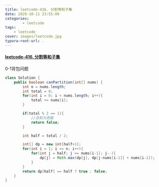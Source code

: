 ```yaml
---
title: leetcode-416. 分割等和子集
date: 2020-10-11 23:55:09
categories: 
		- leetcode
tags: 
	- leetcode
cover: images/leetcode.jpg
typora-root-url: .
---
```


#### [leetcode-416. 分割等和子集](https://leetcode-cn.com/problems/partition-equal-subset-sum/)

0-1背包问题

```java
class Solution {
    public boolean canPartition(int[] nums) {
        int n = nums.length;
        int total = 0;
        for(int i = 0; i < nums.length; i++){
            total += nums[i];
        }

        if(total % 2 == 1){
            //总和为奇数
            return false;
        }

        int half = total / 2;

        int[] dp = new int[half+1];
        for(int i = 1; i <= n; i++){
            for(int j = half; j >= nums[i-1]; j--){
                dp[j] = Math.max(dp[j], dp[j-nums[i-1]] + nums[i-1]);
            }
        }
        return dp[half] == half ? true : false;
    }
}
```

